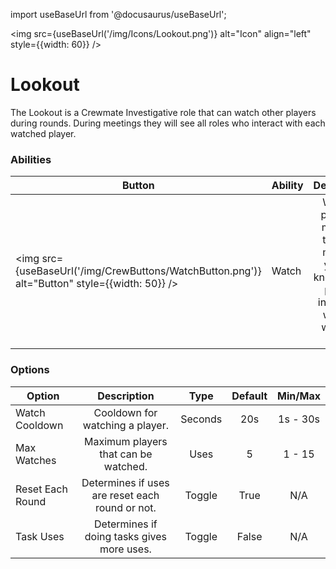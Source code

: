 import useBaseUrl from '@docusaurus/useBaseUrl';

<img src={useBaseUrl('/img/Icons/Lookout.png')} alt="Icon" align="left" style={{width: 60}} />
# Lookout

The Lookout is a Crewmate Investigative role that can watch other players during rounds. During meetings they will see all roles who interact with each watched player.

### Abilities

| Button | Ability | Description | Type |
|----------|----------|:-----------------:|:------:|
| <img src={useBaseUrl('/img/CrewButtons/WatchButton.png')} alt="Button" style={{width: 50}} /> | Watch | Watch a player or multiple, the next meeting you will know which players interacted with the watched ones. | Player Interaction |

### Options

| Option | Description | Type | Default | Min/Max |
|----------|:-----------------:|:------:|:------:|:------:|
| Watch Cooldown | Cooldown for watching a player. | Seconds | 20s | 1s - 30s |
| Max Watches | Maximum players that can be watched. | Uses | 5 | 1 - 15 |
| Reset Each Round | Determines if uses are reset each round or not. | Toggle | True | N/A |
| Task Uses | Determines if doing tasks gives more uses. | Toggle | False | N/A |